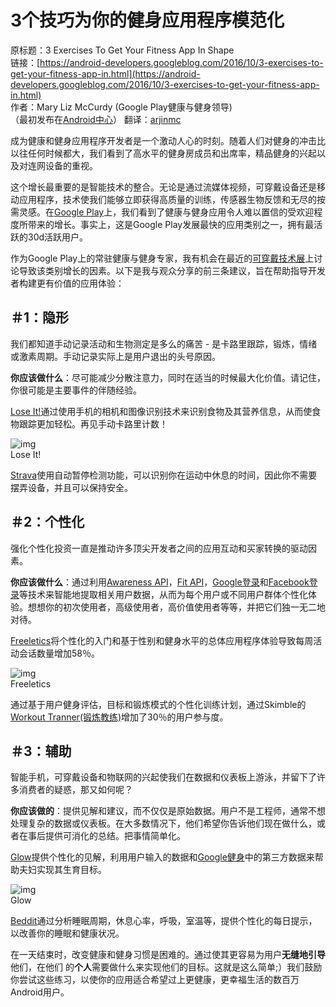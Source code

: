 # 3个技巧为你的健身应用程序模范化

原标题：3 Exercises To Get Your Fitness App In Shape  
链接：[https://android-developers.googleblog.com/2016/10/3-exercises-to-get-your-fitness-app-in.html](https://android-developers.googleblog.com/2016/10/3-exercises-to-get-your-fitness-app-in.html)  
作者：Mary Liz McCurdy (Google Play健康与健身领导)  
（最初发布在[Android中心](http://www.androidcentral.com/3-exercises-get-your-fitness-app-shape)）
翻译：[arjinmc](https://github.com/arjinmc)  

成为健康和健身应用程序开发者是一个激动人心的时刻。随着人们对健身的冲击比以往任何时候都大，我们看到了高水平的健身房成员和出席率，精品健身的兴起以及对连网设备的重视。

这个增长最重要的是智能技术的整合。无论是通过流媒体视频，可穿戴设备还是移动应用程序，技术使我们能够立即获得高质量的训练，传感器生物反馈和无尽的按需灵感。在[Google Play](https://play.google.com/store/apps/category/HEALTH_AND_FITNESS)上，我们看到了健康与健身应用令人难以置信的受欢迎程度所带来的增长。事实上，这是Google Play发展最快的应用类别之一，拥有最活跃的30d活跃用户。

作为Google Play上的常驻健康与健身专家，我有机会在最近的[可穿戴技术展](http://www.wtsusa.show/)上讨论导致该类别增长的因素。以下是我与观众分享的前三条建议，旨在帮助指导开发者构建更有价值的应用体验：

## ＃1：隐形

我们都知道手动记录活动和生物测定是多么的痛苦 - 是卡路里跟踪，锻炼，情绪或激素周期。手动记录实际上是用户退出的头号原因。

<strong>你应该做什么</strong>：尽可能减少分散注意力，同时在适当的时候最大化价值。请记住，你很可能是主要事件的伴随经验。

[Lose It!](https://play.google.com/store/apps/details?id=com.fitnow.loseit)通过使用手机的相机和图像识别技术来识别食物及其营养信息，从而使食物跟踪更加轻松。再见手动卡路里计数！

![img](../images/2016.10.25.1.png)  
Lose It!

[Strava](https://play.google.com/store/apps/details?id=com.strava)使用自动暂停检测功能，可以识别你在运动中休息的时间，因此你不需要摆弄设备，并且可以保持安全。

## ＃2：个性化

强化个性化投资一直是推动许多顶尖开发者之间的应用互动和买家转换的驱动因素。

<strong>你应该做什么</strong>：通过利用[Awareness API](https://developers.google.com/awareness/)，[Fit API](https://developers.google.com/fit/rest/)，[Google登录](https://developers.google.com/identity/sign-in/android/start-integrating)和[Facebook登录](https://developers.facebook.com/docs/facebook-login/android)等技术来智能地提取相关用户数据，从而为每个用户或不同用户群体个性化体验。想想你的初次使用者，高级使用者，高价值使用者等等，并把它们独一无二地对待。

[Freeletics](https://play.google.com/store/apps/details?id=com.freeletics.lite)将个性化的入门和基于性别和健身水平的总体应用程序体验导致每周活动会话数量增加58％。

![img](../images/2016.10.25.2.png)  
Freeletics

通过基于用户健身评估，目标和锻炼模式的个性化训练计划，通过Skimble的[Workout Tranner(锻炼教练)](https://play.google.com/store/apps/details?id=com.skimble.workouts)增加了30％的用户参与度。

## ＃3：辅助

智能手机，可穿戴设备和物联网的兴起使我们在数据和仪表板上游泳，并留下了许多消费者的疑惑，那又如何呢？

<strong>你应该做的</strong>：提供见解和建议，而不仅仅是原始数据。用户不是工程师，通常不想处理复杂的数据或仪表板。在大多数情况下，他们希望你告诉他们现在做什么，或者在事后提供可消化的总结。把事情简单化。

[Glow](https://play.google.com/store/apps/details?id=com.glow.android)提供个性化的见解，利用用户输入的数据和[Google健身](https://developers.google.com/fit/android/)中的第三方数据来帮助夫妇实现其生育目标。

![img](../images/2016.10.25.2.png)  
Glow

[Beddit](https://play.google.com/store/apps/details?id=com.beddit.beddit)通过分析睡眠周期，休息心率，呼吸，室温等，提供个性化的每日提示，以改善你的睡眠和健康状况。

在一天结束时，改变健康和健身习惯是困难的。通过使其更容易为用户<strong>无缝地引导</strong>他们，在他们 的<strong>个人</strong>需要做什么来实现他们的目标。这就是这么简单;）我们鼓励你尝试这些练习，以使你的应用适合希望过上更健康，更幸福生活的数百万Android用户。